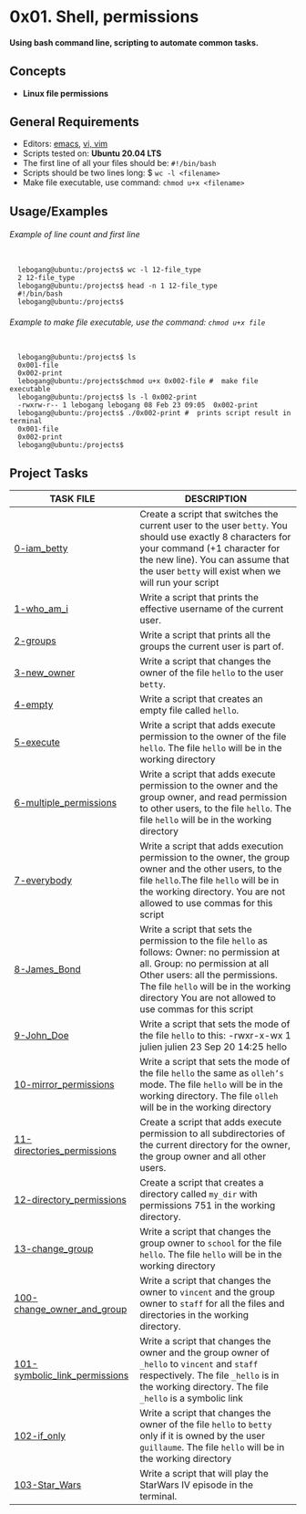 
# 0x01. Shell, permissions

#### Using bash command line, scripting to automate common tasks.

## Concepts

- __Linux file permissions__

## General Requirements

- Editors: [emacs](https://www.gnu.org/software/emacs/), [vi, vim](https://www.vim.org/)
- Scripts tested on: __Ubuntu 20.04 LTS__
- The first line of all your files should be: `#!/bin/bash`
- Scripts should be two lines long: $ `wc -l <filename>`
- Make file executable, use command: `chmod u+x <filename>`

## Usage/Examples
###### *Example of line count and first line*

```

  lebogang@ubuntu:/projects$ wc -l 12-file_type 
  2 12-file_type
  lebogang@ubuntu:/projects$ head -n 1 12-file_type 
  #!/bin/bash
  lebogang@ubuntu:/projects$ 

```

###### *Example to make file executable, use the command: `chmod u+x file`*
```

  lebogang@ubuntu:/projects$ ls
  0x001-file
  0x002-print
  lebogang@ubuntu:/projects$chmod u+x 0x002-file #  make file executable
  lebogang@ubuntu:/projects$ ls -l 0x002-print
  -rwxrw-r-- 1 lebogang lebogang 08 Feb 23 09:05  0x002-print
  lebogang@ubuntu:/projects$ ./0x002-print #  prints script result in terminal
  0x001-file
  0x002-print
  lebogang@ubuntu:/projects$

```

## Project Tasks

| TASK FILE                      | DESCRIPTION      | 
|  -----------                   |  -----------     |
|[0-iam_betty](https://github.com/lebogangolifant/alx-system_engineering-devops/blob/master/0x01-shell_permissions/0-iam_betty) |Create a script that switches the current user to the user `betty`. You should use exactly 8 characters for your command (+1 character for the new line). You can assume that the user `betty` will exist when we will run your script |
|[1-who_am_i](https://github.com/lebogangolifant/alx-system_engineering-devops/blob/master/0x01-shell_permissions/1-who_am_i)|Write a script that prints the effective username of the current user.|
|[2-groups](https://github.com/lebogangolifant/alx-system_engineering-devops/blob/master/0x01-shell_permissions/2-groups)|Write a script that prints all the groups the current user is part of.|
|[3-new_owner](https://github.com/lebogangolifant/alx-system_engineering-devops/blob/master/0x01-shell_permissions/3-new_owner)|Write a script that changes the owner of the file `hello` to the user `betty`.|
|[4-empty](https://github.com/lebogangolifant/alx-system_engineering-devops/blob/master/0x01-shell_permissions/4-empty)|Write a script that creates an empty file called `hello`.|
|[5-execute](https://github.com/lebogangolifant/alx-system_engineering-devops/blob/master/0x01-shell_permissions/5-execute)|Write a script that adds execute permission to the owner of the file `hello`. The file `hello` will be in the working directory|
|[6-multiple_permissions](https://github.com/lebogangolifant/alx-system_engineering-devops/blob/master/0x01-shell_permissions/6-multiple_permissions)|Write a script that adds execute permission to the owner and the group owner, and read permission to other users, to the file `hello`. The file `hello` will be in the working directory|
|[7-everybody](https://github.com/lebogangolifant/alx-system_engineering-devops/blob/master/0x01-shell_permissions/7-everybody)|Write a script that adds execution permission to the owner, the group owner and the other users, to the file `hello`.The file `hello` will be in the working directory. You are not allowed to use commas for this script|
|[8-James_Bond](https://github.com/lebogangolifant/alx-system_engineering-devops/blob/master/0x01-shell_permissions/8-James_Bond)|Write a script that sets the permission to the file `hello` as follows: Owner: no permission at all. Group: no permission at all Other users: all the permissions. The file `hello` will be in the working directory You are not allowed to use commas for this script|
|[9-John_Doe](https://github.com/lebogangolifant/alx-system_engineering-devops/blob/master/0x01-shell_permissions/9-John_Doe)|Write a script that sets the mode of the file `hello` to this: -rwxr-x-wx 1 julien julien 23 Sep 20 14:25 hello|
|[10-mirror_permissions](https://github.com/lebogangolifant/alx-system_engineering-devops/blob/master/0x01-shell_permissions/10-mirror_permissions)|Write a script that sets the mode of the file `hello` the same as `olleh’s` mode. The file `hello` will be in the working directory. The file `olleh` will be in the working directory|
|[11-directories_permissions](https://github.com/lebogangolifant/alx-system_engineering-devops/blob/master/0x01-shell_permissions/11-directories_permissions)|Create a script that adds execute permission to all subdirectories of the current directory for the owner, the group owner and all other users.|
|[12-directory_permissions](https://github.com/lebogangolifant/alx-system_engineering-devops/blob/master/0x01-shell_permissions/12-directory_permissions)|Create a script that creates a directory called `my_dir` with permissions 751 in the working directory.|
|[13-change_group](https://github.com/lebogangolifant/alx-system_engineering-devops/blob/master/0x01-shell_permissions/13-change_group)|Write a script that changes the group owner to `school` for the file `hello`. The file `hello` will be in the working directory|
|[100-change_owner_and_group](https://github.com/lebogangolifant/alx-system_engineering-devops/blob/master/0x01-shell_permissions/100-change_owner_and_group)|Write a script that changes the owner to `vincent` and the group owner to `staff` for all the files and directories in the working directory.|
|[101-symbolic_link_permissions](https://github.com/lebogangolifant/alx-system_engineering-devops/blob/master/0x01-shell_permissions/101-symbolic_link_permissions)|Write a script that changes the owner and the group owner of `_hello` to `vincent` and `staff` respectively. The file `_hello` is in the working directory. The file `_hello` is a symbolic link|
|[102-if_only](https://github.com/lebogangolifant/alx-system_engineering-devops/blob/master/0x01-shell_permissions/102-if_only)|Write a script that changes the owner of the file `hello` to `betty` only if it is owned by the user `guillaume`. The file `hello` will be in the working directory|
|[103-Star_Wars](https://github.com/lebogangolifant/alx-system_engineering-devops/blob/master/0x01-shell_permissions/103-Star_Wars)|Write a script that will play the StarWars IV episode in the terminal.| 











